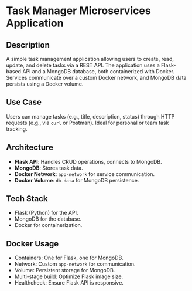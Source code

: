 # Task Manager Microservices Application

## Description
A simple task management application allowing users to create, read, update, and delete tasks via a REST API. The application uses a Flask-based API and a MongoDB database, both containerized with Docker. Services communicate over a custom Docker network, and MongoDB data persists using a Docker volume.

## Use Case
Users can manage tasks (e.g., title, description, status) through HTTP requests (e.g., via `curl` or Postman). Ideal for personal or team task tracking.

## Architecture
- **Flask API**: Handles CRUD operations, connects to MongoDB.
- **MongoDB**: Stores task data.
- **Docker Network**: `app-network` for service communication.
- **Docker Volume**: `db-data` for MongoDB persistence.



## Tech Stack
- Flask (Python) for the API.
- MongoDB for the database.
- Docker for containerization.

## Docker Usage
- Containers: One for Flask, one for MongoDB.
- Network: Custom `app-network` for communication.
- Volume: Persistent storage for MongoDB.
- Multi-stage build: Optimize Flask image size.
- Healthcheck: Ensure Flask API is responsive.
 
